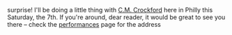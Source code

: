 surprise! I'll be doing a little thing with [C.M. Crockford](https://www.cmcrockford.net/) here in Philly this Saturday, the 7th. If you're around, dear reader, it would be great to see you there – check the [performances](https://williamhazard.co/performances/) page for the address